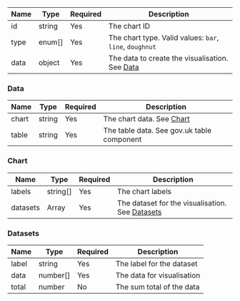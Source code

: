 | Name        | Type    | Required | Description                                              |
| ------------| ------- | -------- | -------------------------------------------------------- |
| id          | string  | Yes      |  The chart ID                                            |
| type        | enum[]  | Yes      |  The chart type. Valid values: `bar`, `line`, `doughnut` |
| data        | object  | Yes      |  The data to create the visualisation. See [Data](#data) |

### Data

| Name        | Type    | Required | Description                                    |
| ------------| ------- | -------- | ---------------------------------------------- |
| chart       | string  | Yes      | The chart data. See [Chart](#chart)            |
| table       | string  | Yes      | The table data. See gov.uk table component     |

### Chart

| Name        | Type      | Required | Description                                                  |
| ------------| ----------| -------- | ------------------------------------------------------------ |
| labels      | string[]  | Yes      | The chart labels                                             |
| datasets    | Array     | Yes      | The dataset for the visualisation. See [Datasets](#datasets) |

### Datasets

| Name        | Type      | Required | Description                                    |
| ------------| --------- | -------- | ---------------------------------------------- |
| label       | string    | Yes      | The label for the dataset                      |
| data        | number[]  | Yes      | The data for visualisation                     |
| total       | number    | No       | The sum total of the data                      |
